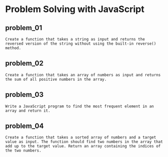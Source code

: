 # **Problem Solving with JavaScript**

## problem_01

    Create a function that takes a string as input and returns the reversed version of the string without using the built-in reverse() method.

## problem_02

    Create a function that takes an array of numbers as input and returns the sum of all positive numbers in the array.

## problem_03

    Write a JavaScript program to find the most frequent element in an array and return it.

## problem_04

    Create a function that takes a sorted array of numbers and a target value as input. The function should find two numbers in the array that add up to the target value. Return an array containing the indices of the two numbers.
